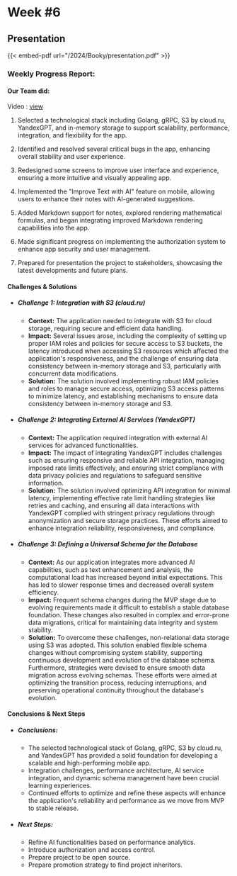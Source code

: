 # Week #6
## Presentation

{{< embed-pdf url="/2024/Booky/presentation.pdf" >}}

### Weekly Progress Report:

#### Our Team did:

Video : [view ](https://drive.google.com/file/d/1nFQ2nCHEDdWCBywRpBGo_X6xGWmfFfAK/view?usp=sharing)

1. Selected a technological stack including Golang, gRPC, S3 by cloud.ru, YandexGPT, and in-memory storage to support scalability, performance, integration, and flexibility for the app.

2. Identified and resolved several critical bugs in the app, enhancing overall stability and user experience.

3. Redesigned some screens to improve user interface and experience, ensuring a more intuitive and visually appealing app.

4. Implemented the "Improve Text with AI" feature on mobile, allowing users to enhance their notes with AI-generated suggestions.

5. Added Markdown support for notes, explored rendering mathematical formulas, and began integrating improved Markdown rendering capabilities into the app.

6. Made significant progress on implementing the authorization system to enhance app security and user management.

7. Prepared for presentation the project to stakeholders, showcasing the latest developments and future plans.


#### Challenges & Solutions

- ##### Challenge 1: Integration with S3 (cloud.ru)
    - **Context:** The application needed to integrate with S3 for cloud storage, requiring secure and efficient data handling.
    - **Impact:** Several issues arose, including the complexity of setting up proper IAM roles and policies for secure access to S3 buckets, the latency introduced when accessing S3 resources which affected the application's responsiveness, and the challenge of ensuring data consistency between in-memory storage and S3, particularly with concurrent data modifications.
    - **Solution:**  The solution involved implementing robust IAM policies and roles to manage secure access, optimizing S3 access patterns to minimize latency, and establishing mechanisms to ensure data consistency between in-memory storage and S3.

- ##### Challenge 2: Integrating External AI Services (YandexGPT)
    - **Context:** The application required integration with external AI services for advanced functionalities.
    - **Impact:** The impact of integrating YandexGPT includes challenges such as ensuring responsive and reliable API integration, managing imposed rate limits effectively, and ensuring strict compliance with data privacy policies and regulations to safeguard sensitive information.
    - **Solution:** The solution involved optimizing API integration for minimal latency, implementing effective rate limit handling strategies like retries and caching, and ensuring all data interactions with YandexGPT complied with stringent privacy regulations through anonymization and secure storage practices. These efforts aimed to enhance integration reliability, responsiveness, and compliance.

- ##### Challenge 3: Defining a Universal Schema for the Database
    - **Context:** As our application integrates more advanced AI capabilities, such as text enhancement and analysis, the computational load has increased beyond initial expectations. This has led to slower response times and decreased overall system efficiency.
    - **Impact:** Frequent schema changes during the MVP stage due to evolving requirements made it difficult to establish a stable database foundation. These changes also resulted in complex and error-prone data migrations, critical for maintaining data integrity and system stability.
    - **Solution:** To overcome these challenges, non-relational data storage using S3 was adopted. This solution enabled flexible schema changes without compromising system stability, supporting continuous development and evolution of the database schema. Furthermore, strategies were devised to ensure smooth data migration across evolving schemas. These efforts were aimed at optimizing the transition process, reducing interruptions, and preserving operational continuity throughout the database's evolution.



#### Conclusions & Next Steps

- ##### Conclusions:
    - The selected technological stack of Golang, gRPC, S3 by cloud.ru, and YandexGPT has provided a solid foundation for developing a scalable and high-performing mobile app.
    - Integration challenges, performance architecture, AI service integration, and dynamic schema management have been crucial learning experiences.
    - Continued efforts to optimize and refine these aspects will enhance the application's reliability and performance as we move from MVP to stable release.

- ##### Next Steps:
    - Refine AI functionalities based on performance analytics.
    - Introduce authorization and access control.
    - Prepare project to be open source.
    - Prepare promotion strategy to find project inheritors.